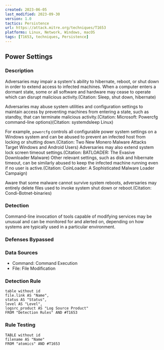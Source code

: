 ```yaml
---
created: 2023-06-05
last_modified: 2023-09-30
version: 1.0
tactics: Persistence
url: https://attack.mitre.org/techniques/T1653
platforms: Linux, Network, Windows, macOS
tags: [T1653, techniques, Persistence]
---
```


## Power Settings

### Description

Adversaries may impair a system's ability to hibernate, reboot, or shut down in order to extend access to infected machines. When a computer enters a dormant state, some or all software and hardware may cease to operate which can disrupt malicious activity.(Citation: Sleep, shut down, hibernate)

Adversaries may abuse system utilities and configuration settings to maintain access by preventing machines from entering a state, such as standby, that can terminate malicious activity.(Citation: Microsoft: Powercfg command-line options)(Citation: systemdsleep Linux)

For example, `powercfg` controls all configurable power system settings on a Windows system and can be abused to prevent an infected host from locking or shutting down.(Citation: Two New Monero Malware Attacks Target Windows and Android Users) Adversaries may also extend system lock screen timeout settings.(Citation: BATLOADER: The Evasive Downloader Malware) Other relevant settings, such as disk and hibernate timeout, can be similarly abused to keep the infected machine running even if no user is active.(Citation: CoinLoader: A Sophisticated Malware Loader Campaign)

Aware that some malware cannot survive system reboots, adversaries may entirely delete files used to invoke system shut down or reboot.(Citation: Condi-Botnet-binaries)

### Detection

Command-line invocation of tools capable of modifying services may be unusual and can be monitored for and alerted on, depending on how systems are typically used in a particular environment. 


### Defenses Bypassed



### Data Sources

  - Command: Command Execution
  -  File: File Modification
### Detection Rule

```dataview
table without id
file.link AS "Name",
status AS "Status",
level AS "Level",
logsrc_product AS "Log Source Product"
FROM "Detection Rules" AND #T1653
```

### Rule Testing

```dataview
TABLE without id
filename AS "Name"
FROM "atomics" AND #T1653
```
